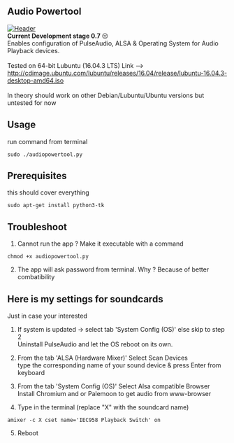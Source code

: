 ## Audio Powertool
[![Header](https://github.com/equal8888/Lubuntu-audio-powertool/blob/master/audiopowertool.png "Header")]()
<br>
 <strong>Current Development stage 0.7 </strong> 😔
<br>
Enables configuration of PulseAudio, ALSA & Operating System for Audio Playback devices.
<br>
<br>
Tested on 64-bit Lubuntu (16.04.3 LTS) Link -->
http://cdimage.ubuntu.com/lubuntu/releases/16.04/release/lubuntu-16.04.3-desktop-amd64.iso
<br>
<br>
In theory should work on other Debian/Lubuntu/Ubuntu versions but untested for now
<br>

## Usage

run command from terminal
```
sudo ./audiopowertool.py
```

## Prerequisites

this should cover everything
```
sudo apt-get install python3-tk
```

## Troubleshoot

1) Cannot run the app ? Make it executable with a command
```
chmod +x audiopowertool.py
```

2) The app will ask password from terminal.
Why ? Because of better combatibility

## Here is my settings for soundcards
Just in case your interested

1) If system is updated -> select tab 'System Config (OS)' else skip to step 2 <br>
Uninstall PulseAudio and let the OS reboot on its own.

2) From the tab 'ALSA (Hardware Mixer)'
Select Scan Devices <br>
type the corresponding name of your sound device & press Enter from keyboard

3) From the tab 'System Config (OS)'
Select Alsa compatible Browser <br>
Install Chromium and or Palemoon to get audio from www-browser

4) Type in the terminal (replace "X" with the soundcard name)

```
amixer -c X cset name='IEC958 Playback Switch' on
```

5) Reboot
